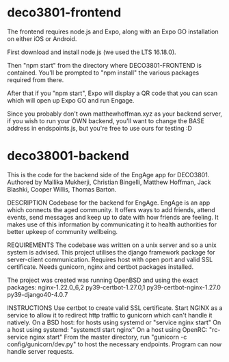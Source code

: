 # deco3801-frontend
 
The frontend requires node.js and Expo, along with an Expo GO installation on either iOS or Android.

First download and install node.js (we used the LTS 16.18.0).

Then "npm start" from the directory where DECO3801-FRONTEND is contained. 
You'll be prompted to "npm install" the various packages required from there.

After that if you "npm start", Expo will display a QR code that you can scan which will open up Expo GO and run Engage.

Since you probably don't own matthewhoffman.xyz as your backend server,
if you wish to run your OWN backend, you'll want to change the BASE address
in endspoints.js, but you're free to use ours for testing :D

# deco38001-backend

This is the code for the backend side of the EngAge app for DECO3801.
Authored by Mallika Mukherji, Christian Bingelli, Matthew Hoffman, Jack Blashki, Cooper Willis, Thomas Barton.

DESCRIPTION
Codebase for the backend for EngAge.
EngAge is an app which connects the aged community. It offers ways to add friends, attend events, send messages and keep up to date with how friends are feeling. It makes use of this information by communicating it to health authorities for better upkeep of community wellbeing.

REQUIREMENTS
The codebase was written on a unix server and so a unix system is advised.
This project utilises the django framework package for server-client communication.
Requires host with open port and valid SSL certificate.
Needs gunicorn, nginx and certbot packages installed.

The project was created was running OpenBSD and using the exact packages:
	nginx-1.22.0_6,2
	py39-certbot-1.27.0,1
	py39-certbot-nginx-1.27.0
	py39-django40-4.0.7

INSTRUCTIONS
Use certbot to create valid SSL certificate.
Start NGINX as a service to allow it to redirect http traffic to gunicorn which can't handle it natively.
	On a BSD host: for hosts using systemd or "service nginx start"
	On a host using systemd: "systemctl start nginx"
	On a host using OpenRC: "rc-service nginx start"
From the master directory, run "gunicorn -c config/gunicorn/dev.py" to host the necessary endpoints.
Program can now handle server requests.
